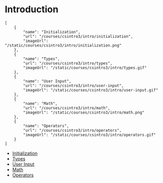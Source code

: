 # Introduction

```codecard
[
    {
        "name": "Initialization",
        "url": "/courses/csintro3/intro/initialization",
        "imageUrl": "/static/courses/csintro3/intro/initialization.png"
    },
    {
        "name": "Types",
        "url": "/courses/csintro3/intro/types",
        "imageUrl": "/static/courses/csintro3/intro/types.gif"
    },
    {
        "name": "User Input",
        "url": "/courses/csintro3/intro/user-input",
        "imageUrl": "/static/courses/csintro3/intro/user-input.gif"
    },
    {
        "name": "Math",
        "url": "/courses/csintro3/intro/math",
        "imageUrl": "/static/courses/csintro3/intro/math.png"
    },
    {
        "name": "Operators",
        "url": "/courses/csintro3/intro/operators",
        "imageUrl": "/static/courses/csintro3/intro/operators.gif"
    }
]
```

* [Initialization](/courses/csintro3/intro/initialization)
* [Types](/courses/csintro3/intro/types)
* [User Input](/courses/csintro3/intro/user-input)
* [Math](/courses/csintro3/intro/math)
* [Operators](/courses/csintro3/intro/operators)

